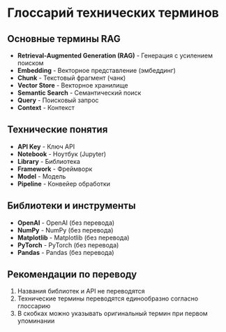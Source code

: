 # Глоссарий технических терминов

## Основные термины RAG
- **Retrieval-Augmented Generation (RAG)** - Генерация с усилением поиском
- **Embedding** - Векторное представление (эмбеддинг)
- **Chunk** - Текстовый фрагмент (чанк)
- **Vector Store** - Векторное хранилище
- **Semantic Search** - Семантический поиск
- **Query** - Поисковый запрос
- **Context** - Контекст

## Технические понятия
- **API Key** - Ключ API
- **Notebook** - Ноутбук (Jupyter)
- **Library** - Библиотека
- **Framework** - Фреймворк
- **Model** - Модель
- **Pipeline** - Конвейер обработки

## Библиотеки и инструменты
- **OpenAI** - OpenAI (без перевода)
- **NumPy** - NumPy (без перевода)
- **Matplotlib** - Matplotlib (без перевода)
- **PyTorch** - PyTorch (без перевода)
- **Pandas** - Pandas (без перевода)

## Рекомендации по переводу
1. Названия библиотек и API не переводятся
2. Технические термины переводятся единообразно согласно глоссарию
3. В скобках можно указывать оригинальный термин при первом упоминании